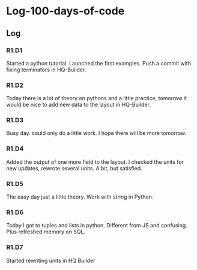 # Log-100-days-of-code

## Log

### R1.D1 
Started a python tutorial. Launched the first examples. Push a commit with fixing terminators in HQ-Builder.

### R1.D2
Today there is a lot of theory on pythons and a little practice, tomorrow it would be nice to add new data to the layout in HQ-Builder.

### R1.D3
Busy day. could only do a little work. I hope there will be more tomorrow.

### R1.D4
Added the output of one more field to the layout. I checked the units for new updates, rewrote several units.
A bit, but satisfied.

### R1.D5
The easy day just a little theory. Work with string in Python.

### R1.D6
Today I got to tuples and lists in python. Different from JS and confusing. Plus refreshed memory on SQL.

### R1.D7
Started rewriting units in HQ Builder